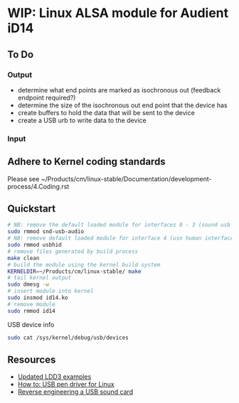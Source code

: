# WIP: Linux ALSA module for Audient iD14

## To Do

### Output

* determine what end points are marked as isochronous out (feedback endpoint required?)
* determine the size of the isochronous out end point that the device has
* create buffers to hold the data that will be sent to the device
* create a USB urb to write data to the device 

### Input

## Adhere to Kernel coding standards

Please see ~/Products/cm/linux-stable/Documentation/development-process/4.Coding.rst

## Quickstart

```bash
# NB: remove the default loaded module for interfaces 0 - 3 (sound usb audio)
sudo rmmod snd-usb-audio
# NB: remove default loaded module for interface 4 (usn human interface device)
sudo rmmod usbhid
# remove files generated by build process
make clean
# build the module using the kernel build system
KERNELDIR=~/Products/cm/linux-stable/ make 
# tail kernel output
sudo dmesg -w
# insert module into kernel
sudo insmod id14.ko 
# remove module
sudo rmmod id14
```

USB device info

```sh
sudo cat /sys/kernel/debug/usb/devices
```

## Resources

* [Updated LDD3 examples](https://github.com/martinezjavier/ldd3)
* [How to: USB pen driver for Linux](https://opensourceforu.com/2011/10/usb-drivers-in-linux-1/)
* [Reverse engineering a USB sound card](http://kicherer.org/joomla/index.php/en/blog/38-reverse-engineering-a-usb-sound-card-with-midi-interface-for-linux)



